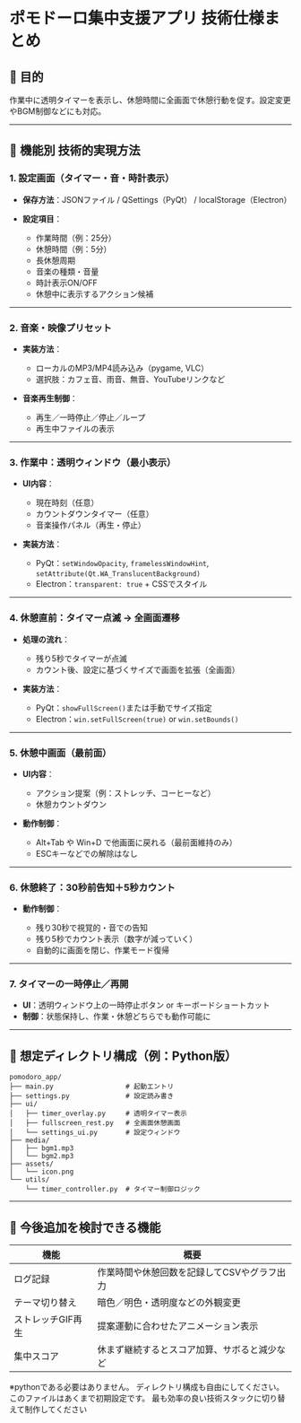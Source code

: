 # ポモドーロ集中支援アプリ 技術仕様まとめ

## 🎯 目的

作業中に透明タイマーを表示し、休憩時間に全画面で休憩行動を促す。設定変更やBGM制御などにも対応。

---

## 🔧 機能別 技術的実現方法

### 1. 設定画面（タイマー・音・時計表示）

* **保存方法**：JSONファイル / QSettings（PyQt） / localStorage（Electron）
* **設定項目**：

  * 作業時間（例：25分）
  * 休憩時間（例：5分）
  * 長休憩周期
  * 音楽の種類・音量
  * 時計表示ON/OFF
  * 休憩中に表示するアクション候補

---

### 2. 音楽・映像プリセット

* **実装方法**：

  * ローカルのMP3/MP4読み込み（pygame, VLC）
  * 選択肢：カフェ音、雨音、無音、YouTubeリンクなど
* **音楽再生制御**：

  * 再生／一時停止／停止／ループ
  * 再生中ファイルの表示

---

### 3. 作業中：透明ウィンドウ（最小表示）

* **UI内容**：

  * 現在時刻（任意）
  * カウントダウンタイマー（任意）
  * 音楽操作パネル（再生・停止）
* **実装方法**：

  * PyQt：`setWindowOpacity`, `framelessWindowHint`, `setAttribute(Qt.WA_TranslucentBackground)`
  * Electron：`transparent: true` + CSSでスタイル

---

### 4. 休憩直前：タイマー点滅 → 全画面遷移

* **処理の流れ**：

  * 残り5秒でタイマーが点滅
  * カウント後、設定に基づくサイズで画面を拡張（全画面）
* **実装方法**：

  * PyQt：`showFullScreen()`または手動でサイズ指定
  * Electron：`win.setFullScreen(true)` or `win.setBounds()`

---

### 5. 休憩中画面（最前面）

* **UI内容**：

  * アクション提案（例：ストレッチ、コーヒーなど）
  * 休憩カウントダウン
* **動作制御**：

  * Alt+Tab や Win+D で他画面に戻れる（最前面維持のみ）
  * ESCキーなどでの解除はなし

---

### 6. 休憩終了：30秒前告知＋5秒カウント

* **動作制御**：

  * 残り30秒で視覚的・音での告知
  * 残り5秒でカウント表示（数字が減っていく）
  * 自動的に画面を閉じ、作業モード復帰

---

### 7. タイマーの一時停止／再開

* **UI**：透明ウィンドウ上の一時停止ボタン or キーボードショートカット
* **制御**：状態保持し、作業・休憩どちらでも動作可能に

---

## 📁 想定ディレクトリ構成（例：Python版）

```
pomodoro_app/
├── main.py                  # 起動エントリ
├── settings.py              # 設定読み書き
├── ui/
│   ├── timer_overlay.py     # 透明タイマー表示
│   ├── fullscreen_rest.py   # 全画面休憩画面
│   └── settings_ui.py       # 設定ウィンドウ
├── media/
│   ├── bgm1.mp3
│   └── bgm2.mp3
├── assets/
│   └── icon.png
└── utils/
    └── timer_controller.py  # タイマー制御ロジック
```

---

## 🔄 今後追加を検討できる機能

| 機能         | 概要                      |
| ---------- | ----------------------- |
| ログ記録       | 作業時間や休憩回数を記録してCSVやグラフ出力 |
| テーマ切り替え    | 暗色／明色・透明度などの外観変更        |
| ストレッチGIF再生 | 提案運動に合わせたアニメーション表示      |
| 集中スコア      | 休まず継続するとスコア加算、サボると減少など  |

※pythonである必要はありません。
ディレクトリ構成も自由にしてください。
このファイルはあくまで初期設定です。
最も効率の良い技術スタックに切り替えて制作してください